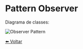# Pattern Observer
Diagrama de classes:

![Observer Pattern](../../Documentos/Imagens/Observer-Pattern.png "Observer Pattern")

[⬅️ Voltar](https://github.com/hrszanini/bertoti/tree/main/Padr%C3%B5es%20de%20Pojetos)